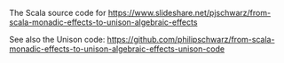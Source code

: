 The Scala source code for https://www.slideshare.net/pjschwarz/from-scala-monadic-effects-to-unison-algebraic-effects

See also the Unison code: https://github.com/philipschwarz/from-scala-monadic-effects-to-unison-algebraic-effects-unison-code